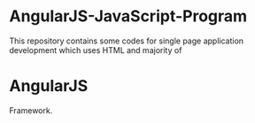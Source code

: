 # AngularJS-JavaScript-Program
This repository contains some codes for single page application development which uses HTML and majority of <h1>AngularJS</h1> Framework.

